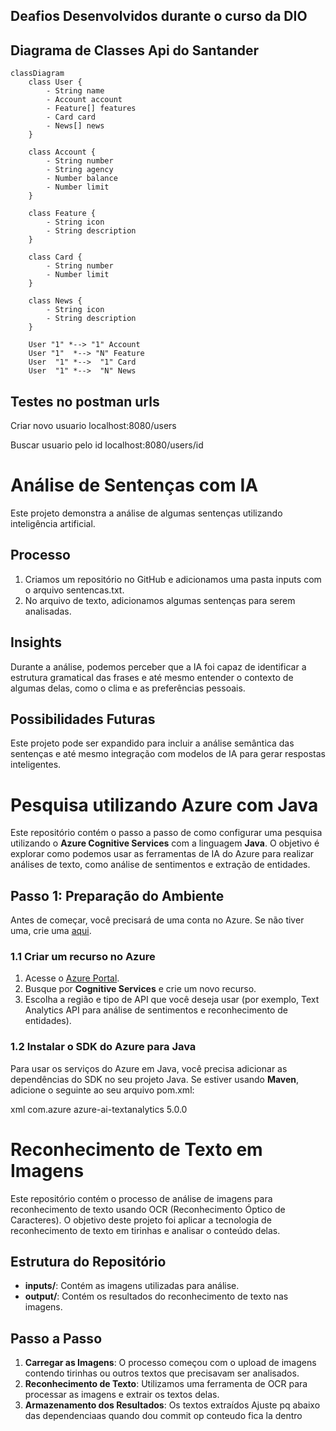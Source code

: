 ## Deafios Desenvolvidos durante o curso da DIO

## Diagrama de Classes Api do Santander 

```mermaid
classDiagram
    class User {
        - String name
        - Account account
        - Feature[] features
        - Card card
        - News[] news
    }

    class Account {
        - String number
        - String agency
        - Number balance
        - Number limit
    }

    class Feature {
        - String icon
        - String description
    }

    class Card {
        - String number
        - Number limit
    }

    class News {
        - String icon
        - String description
    }

    User "1" *--> "1" Account
    User "1"  *--> "N" Feature
    User  "1" *-->  "1" Card
    User  "1" *-->  "N" News
```

## Testes no postman urls 

Criar novo usuario
localhost:8080/users

Buscar usuario pelo id
localhost:8080/users/id

# Análise de Sentenças com IA

Este projeto demonstra a análise de algumas sentenças utilizando inteligência artificial. 

## Processo
1. Criamos um repositório no GitHub e adicionamos uma pasta inputs com o arquivo sentencas.txt.
2. No arquivo de texto, adicionamos algumas sentenças para serem analisadas.

## Insights
Durante a análise, podemos perceber que a IA foi capaz de identificar a estrutura gramatical das frases e até mesmo entender o contexto de algumas delas, como o clima e as preferências pessoais.

## Possibilidades Futuras
Este projeto pode ser expandido para incluir a análise semântica das sentenças e até mesmo integração com modelos de IA para gerar respostas inteligentes.

# Pesquisa utilizando Azure com Java

Este repositório contém o passo a passo de como configurar uma pesquisa utilizando o **Azure Cognitive Services** com a linguagem **Java**. O objetivo é explorar como podemos usar as ferramentas de IA do Azure para realizar análises de texto, como análise de sentimentos e extração de entidades.

## Passo 1: Preparação do Ambiente

Antes de começar, você precisará de uma conta no Azure. Se não tiver uma, crie uma [aqui](https://portal.azure.com/).

### 1.1 Criar um recurso no Azure

1. Acesse o [Azure Portal](https://portal.azure.com/).
2. Busque por **Cognitive Services** e crie um novo recurso.
3. Escolha a região e tipo de API que você deseja usar (por exemplo, Text Analytics API para análise de sentimentos e reconhecimento de entidades).

### 1.2 Instalar o SDK do Azure para Java

Para usar os serviços do Azure em Java, você precisa adicionar as dependências do SDK no seu projeto Java. Se estiver usando **Maven**, adicione o seguinte ao seu arquivo pom.xml:

xml
<dependencies>
    <dependency>
        <groupId>com.azure</groupId>
        <artifactId>azure-ai-textanalytics</artifactId>
        <version>5.0.0</version>
    </dependency>
</dependencies>



# Reconhecimento de Texto em Imagens

Este repositório contém o processo de análise de imagens para reconhecimento de texto usando OCR (Reconhecimento Óptico de Caracteres). O objetivo deste projeto foi aplicar a tecnologia de reconhecimento de texto em tirinhas e analisar o conteúdo delas.

## Estrutura do Repositório

- **inputs/**: Contém as imagens utilizadas para análise.
- **output/**: Contém os resultados do reconhecimento de texto nas imagens.

## Passo a Passo

1. **Carregar as Imagens**: O processo começou com o upload de imagens contendo tirinhas ou outros textos que precisavam ser analisados.
2. **Reconhecimento de Texto**: Utilizamos uma ferramenta de OCR para processar as imagens e extrair os textos delas.
3. **Armazenamento dos Resultados**: Os textos extraídos             Ajuste pq abaixo das dependenciaas quando dou commit op conteudo fica la dentro
